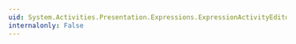 ```yaml
---
uid: System.Activities.Presentation.Expressions.ExpressionActivityEditor.OwnerActivity
internalonly: False
---
```


